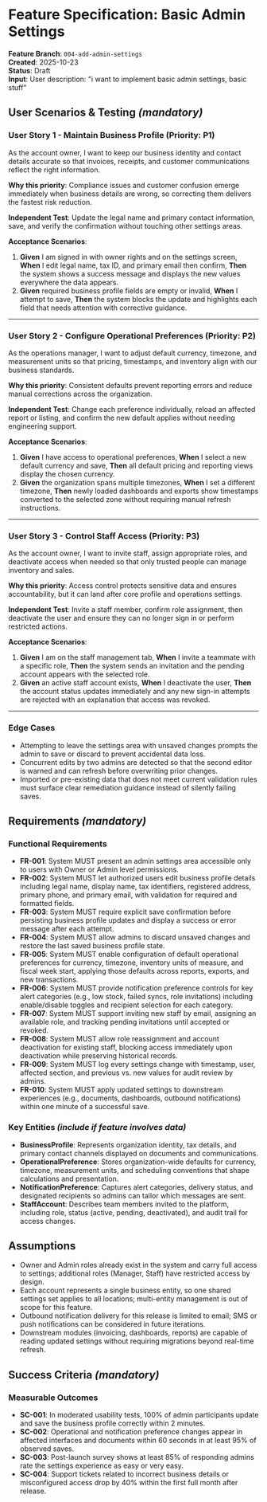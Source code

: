 # Feature Specification: Basic Admin Settings

**Feature Branch**: `004-add-admin-settings`  
**Created**: 2025-10-23  
**Status**: Draft  
**Input**: User description: "i want to implement basic admin settings, basic stuff"

## User Scenarios & Testing *(mandatory)*

### User Story 1 - Maintain Business Profile (Priority: P1)

As the account owner, I want to keep our business identity and contact details accurate so that invoices, receipts, and customer communications reflect the right information.

**Why this priority**: Compliance issues and customer confusion emerge immediately when business details are wrong, so correcting them delivers the fastest risk reduction.

**Independent Test**: Update the legal name and primary contact information, save, and verify the confirmation without touching other settings areas.

**Acceptance Scenarios**:

1. **Given** I am signed in with owner rights and on the settings screen, **When** I edit legal name, tax ID, and primary email then confirm, **Then** the system shows a success message and displays the new values everywhere the data appears.
2. **Given** required business profile fields are empty or invalid, **When** I attempt to save, **Then** the system blocks the update and highlights each field that needs attention with corrective guidance.

---

### User Story 2 - Configure Operational Preferences (Priority: P2)

As the operations manager, I want to adjust default currency, timezone, and measurement units so that pricing, timestamps, and inventory align with our business standards.

**Why this priority**: Consistent defaults prevent reporting errors and reduce manual corrections across the organization.

**Independent Test**: Change each preference individually, reload an affected report or listing, and confirm the new default applies without needing engineering support.

**Acceptance Scenarios**:

1. **Given** I have access to operational preferences, **When** I select a new default currency and save, **Then** all default pricing and reporting views display the chosen currency.
2. **Given** the organization spans multiple timezones, **When** I set a different timezone, **Then** newly loaded dashboards and exports show timestamps converted to the selected zone without requiring manual refresh instructions.

---

### User Story 3 - Control Staff Access (Priority: P3)

As the account owner, I want to invite staff, assign appropriate roles, and deactivate access when needed so that only trusted people can manage inventory and sales.

**Why this priority**: Access control protects sensitive data and ensures accountability, but it can land after core profile and operations settings.

**Independent Test**: Invite a staff member, confirm role assignment, then deactivate the user and ensure they can no longer sign in or perform restricted actions.

**Acceptance Scenarios**:

1. **Given** I am on the staff management tab, **When** I invite a teammate with a specific role, **Then** the system sends an invitation and the pending account appears with the selected role.
2. **Given** an active staff account exists, **When** I deactivate the user, **Then** the account status updates immediately and any new sign-in attempts are rejected with an explanation that access was revoked.

---

### Edge Cases

- Attempting to leave the settings area with unsaved changes prompts the admin to save or discard to prevent accidental data loss.
- Concurrent edits by two admins are detected so that the second editor is warned and can refresh before overwriting prior changes.
- Imported or pre-existing data that does not meet current validation rules must surface clear remediation guidance instead of silently failing saves.

## Requirements *(mandatory)*

### Functional Requirements

- **FR-001**: System MUST present an admin settings area accessible only to users with Owner or Admin level permissions.
- **FR-002**: System MUST let authorized users edit business profile details including legal name, display name, tax identifiers, registered address, primary phone, and primary email, with validation for required and formatted fields.
- **FR-003**: System MUST require explicit save confirmation before persisting business profile updates and display a success or error message after each attempt.
- **FR-004**: System MUST allow admins to discard unsaved changes and restore the last saved business profile state.
- **FR-005**: System MUST enable configuration of default operational preferences for currency, timezone, inventory units of measure, and fiscal week start, applying those defaults across reports, exports, and new transactions.
- **FR-006**: System MUST provide notification preference controls for key alert categories (e.g., low stock, failed syncs, role invitations) including enable/disable toggles and recipient selection for each category.
- **FR-007**: System MUST support inviting new staff by email, assigning an available role, and tracking pending invitations until accepted or revoked.
- **FR-008**: System MUST allow role reassignment and account deactivation for existing staff, blocking access immediately upon deactivation while preserving historical records.
- **FR-009**: System MUST log every settings change with timestamp, user, affected section, and previous vs. new values for audit review by admins.
- **FR-010**: System MUST apply updated settings to downstream experiences (e.g., documents, dashboards, outbound notifications) within one minute of a successful save.

### Key Entities *(include if feature involves data)*

- **BusinessProfile**: Represents organization identity, tax details, and primary contact channels displayed on documents and communications.
- **OperationalPreference**: Stores organization-wide defaults for currency, timezone, measurement units, and scheduling conventions that shape calculations and presentation.
- **NotificationPreference**: Captures alert categories, delivery status, and designated recipients so admins can tailor which messages are sent.
- **StaffAccount**: Describes team members invited to the platform, including role, status (active, pending, deactivated), and audit trail for access changes.

## Assumptions

- Owner and Admin roles already exist in the system and carry full access to settings; additional roles (Manager, Staff) have restricted access by design.
- Each account represents a single business entity, so one shared settings set applies to all locations; multi-entity management is out of scope for this feature.
- Outbound notification delivery for this release is limited to email; SMS or push notifications can be considered in future iterations.
- Downstream modules (invoicing, dashboards, reports) are capable of reading updated settings without requiring migrations beyond real-time refresh.

## Success Criteria *(mandatory)*

### Measurable Outcomes

- **SC-001**: In moderated usability tests, 100% of admin participants update and save the business profile correctly within 2 minutes.
- **SC-002**: Operational and notification preference changes appear in affected interfaces and documents within 60 seconds in at least 95% of observed saves.
- **SC-003**: Post-launch survey shows at least 85% of responding admins rate the settings experience as easy or very easy.
- **SC-004**: Support tickets related to incorrect business details or misconfigured access drop by 40% within the first full month after release.
